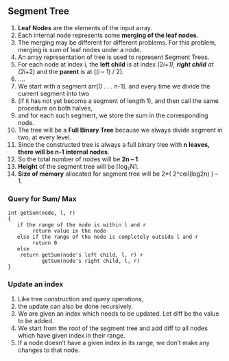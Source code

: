## Segment Tree

1. **Leaf Nodes** are the elements of the input array.
2. Each internal node represents some **merging of the leaf nodes**. 
3. The merging may be different for different problems. For this problem, merging is sum of leaf nodes under a node.
4. An array representation of tree is used to represent Segment Trees.
5. For each node at index i, the **left child** is at index (2*i+1), **right child** at (2*i+2) and the **parent** is at  ((i – 1) / 2).
6. ....
7. We start with a segment arr[0 . . . n-1]. and every time we divide the current segment into two 
8. (if it has not yet become a segment of length 1), and then call the same procedure on both halves, 
9. and for each such segment, we store the sum in the corresponding node.
10. The tree will be a **Full Binary Tree** because we always divide segment in two, at every level. 
11. Since the constructed tree is always a full binary tree with **n leaves, there will be n-1 internal nodes**. 
12. So the total number of nodes will be **2n – 1**.
13. **Height** of the segment tree will be ⌈log₂N⌉. 
14. **Size of memory** allocated for segment tree will be 2*( 2^ceil(log2n) ) – 1.

### Query for Sum/ Max

```
int getSum(node, l, r) 
{
   if the range of the node is within l and r
        return value in the node
   else if the range of the node is completely outside l and r
        return 0
   else
    return getSum(node's left child, l, r) + 
           getSum(node's right child, l, r)
}
```

### Update an index

1. Like tree construction and query operations, 
2. the update can also be done recursively. 
3. We are given an index which needs to be updated. Let diff be the value to be added. 
4. We start from the root of the segment tree and add diff to all nodes which have given index in their range. 
5. If a node doesn’t have a given index in its range, we don’t make any changes to that node. 
   